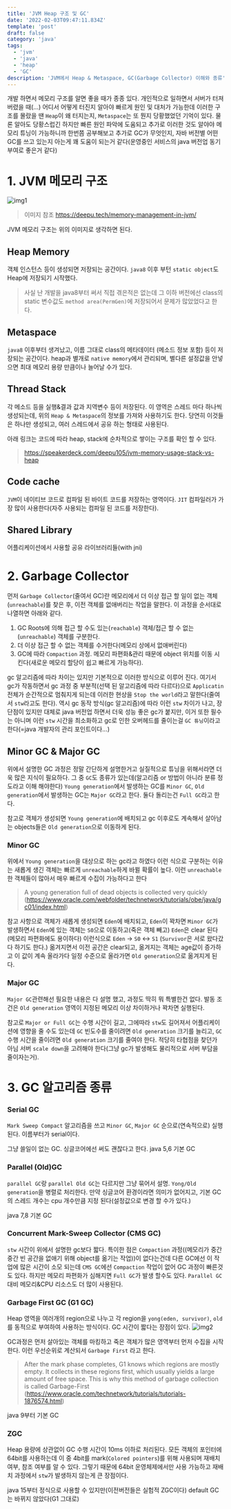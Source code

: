 ```yaml
---
title: 'JVM Heap 구조 및 GC'
date: '2022-02-03T09:47:11.834Z'
template: 'post'
draft: false
category: 'java'
tags:
  - 'jvm'
  - 'java'
  - 'heap'
  - 'GC'
description: 'JVM에서 Heap & Metaspace, GC(Garbage Collector) 이해와 종류'
---
```


개발 하면서 메모리 구조를 알면 좋을 때가 종종 있다. 개인적으로 일하면서 서버가 터져 버렸을 때(...) 어디서 어떻게 터진지 알아야 빠르게 원인 및 대처가 가능한데 이러한 구조를 몰랐을 땐 `Heap`이 왜 터지는지, `Metaspace`는 또 뭔지 당황했었던 기억이 있다. 물론 알아도 당황스럽긴 하지만 빠른 원인 파악에 도움되고 추가로 이러한 것도 알야야 메모리 튜닝이 가능하니까 한번쯤 공부해보고 추가로 GC가 무엇인지, 자바 버전별 어떤 GC를 쓰고 있는지 아는게 꽤 도움이 되는거 같다(운영중인 서비스의 java 버전업 동기부여로 좋은거 같다)

# 1. JVM 메모리 구조

![img1](/blog/media/java/jvm_memory.png)

> 이미지 참조 https://deepu.tech/memory-management-in-jvm/

JVM 메모리 구조는 위의 이미지로 생각하면 된다.

## Heap Memory

객체 인스턴스 등이 생성되면 저장되는 공간이다. `java8` 이후 부턴 `static object`도 Heap에 저장되기 시작했다.

> 사실 난 개발을 java8부터 써서 직접 겪은적은 없는데 그 이하 버전에선 class의 static 변수값도 `method area(PermGen)`에 저장되어서 문제가 많았었다고 한다.

## Metaspace

`java8` 이후부터 생겨났고, 이름 그대로 class의 메타데이터 (메소드 정보 포함) 등이 저장되는 공간이다. heap과 별개로 `native memory`에서 관리되며, 별다른 설정값을 안넣으면 최대 메모리 용량 만큼이나 늘어날 수가 있다.

## Thread Stack

각 메소드 등을 실행&결과 값과 지역변수 등이 저장된다. 이 영역은 스레드 마다 하나씩 생성되는데, 위의 `Heap & Metaspace`의 정보를 가져와 사용하기도 한다. 당연히 이것들은 하나만 생성되고, 여러 스레드에서 공유 하는 형태로 사용된다.

아래 링크는 코드에 따라 heap, stack에 순차적으로 쌓이는 구조를 확인 할 수 있다.

> https://speakerdeck.com/deepu105/jvm-memory-usage-stack-vs-heap

## Code cache

`JVM`이 네이티브 코드로 컴파일 된 바이트 코드를 저장하는 영역이다. `JIT` 컴파일러가 가장 많이 사용한다(자주 사용되는 컴파일 된 코드를 저장한다).

## Shared Library

어플리케이션에서 사용할 공유 라이브러리들(with jni)

# 2. Garbage Collector

먼저 `Garbage Collector`(줄여서 GC)란 메모리에서 더 이상 접근 할 일이 없는 객체(`unreachable`)를 찾은 후, 이전 객체를 없애버리는 작업을 말한다. 이 과정을 순서대로 나열하면 아래와 같다.

1. GC Roots에 의해 접근 할 수도 있는(`reachable`) 객체/접근 할 수 없는(`unreachable`) 객체를 구분한다.
2. 더 이상 접근 할 수 없는 객체를 수거한다(메모리 상에서 없애버린다)
3. GC에 따라 `Compaction` 과정. 메모리 파편화&관리 때문에 object 위치를 이동 시킨다(새로운 메모리 할당이 쉽고 빠르게 가능하다).

gc 알고리즘에 따라 차이는 있지만 기본적으로 이러한 방식으로 이루어 진다. 여기서 gc가 작동하면서 gc 과정 중 부분적(선택 된 알고리즘에 따라 다르다)으로 `Applicatin` 전체가 순간적으로 멈춰지게 되는데 이러한 현상을 `Stop the world`라고 말한다(줄여서 `stw`라고도 한다). 역시 gc 동작 방식(gc 알고리즘)에 따라 이런 `stw` 차이가 나고, 장단점이 있지만 대체로 java 버전업 하면서 더욱 성능 좋은 gc가 붙지만, 이거 또한 필수는 아니며 이런 `stw` 시간을 최소화하고 gc로 인한 오버헤드를 줄이는걸 `GC 튜닝`이라고 한다(=java 개발자의 관리 포인트이다...)

## Minor GC & Major GC

위에서 설명한 GC 과정은 정말 간단하게 설명한거고 실질적으로 튜닝을 위해서라면 더욱 많은 지식이 필요하다. 그 중 `GC`도 종류가 있는데(알고리즘 or 방법이 아니라 분류 정도라고 이해 해야한다) `Young generation`에서 발생하는 GC를 `Minor GC`, `Old generation`에서 발생하는 GC는 `Major GC`라고 한다. 둘다 돌리는건 `Full GC`라고 한다.

참고로 객체가 생성되면 `Young generation`에 배치되고 gc 이후로도 계속해서 살아남는 objects들은 `Old generation`으로 이동하게 된다.

### Minor GC

위에서 `Young generation`을 대상으로 하는 gc라고 하였다 이런 식으로 구분하는 이유는 새롭게 생긴 객체는 빠르게 `unreachable`하게 바뀔 확률이 높다. 이런 `unreachable`한 객체들이 많아서 매우 빠르게 수집이 가능하다고 한다

> A young generation full of dead objects is collected very quickly (https://www.oracle.com/webfolder/technetwork/tutorials/obe/java/gc01/index.html)

참고 사항으로 객체가 새롭게 생성되면 `Eden`에 배치되고, `Eden`이 꽉차면 `Minor GC`가 발생하면서 `Eden`에 있는 객체는 `S0`으로 이동하고(죽은 객체 빼고) `Eden`은 clear 된다(메모리 파편화에도 용이하다) 이런식으로 `Eden` -> `S0` <-> `S1` (`Survivor`은 서로 왔다갔다 하기도 한다.) 옮겨지면서 이전 공간은 clear되고, 옮겨지는 객체는 age값이 증가하고 이 값이 계속 올라가다 일정 수준으로 올라가면 `Old generation`으로 옮겨지게 된다.

### Major GC

`Major GC`관련해선 필요한 내용은 다 설명 했고, 과정도 딱히 뭐 특별한건 없다. 발동 조건은 `Old generation` 영역이 지정된 메모리 이상 차이하거나 꽉차면 실행된다.

참고로 `Major or Full GC`는 수행 시간이 길고, 그에따라 `stw`도 길어져서 어플리케이션에 영향을 줄 수도 있는데 `GC` 빈도수를 줄이려면 `Old generation` 크기를 늘리고, `GC` 수행 시간을 줄이려면 `Old generation` 크기를 줄여야 한다. 적당히 타협점을 찾던가 아님 서버 `scale down`을 고려해야 한다(그냥 gc가 발생해도 물리적으로 서버 부담을 줄이자는거).

# 3. GC 알고리즘 종류

### Serial GC

`Mark Sweep Compact` 알고리즘을 쓰고 `Minor GC`, `Major GC` 순으로(연속적으로) 실행된다. 이름부터가 serial이다.

그냥 쓸일이 없는 GC. 싱글코어에선 써도 괜찮다고 한다. java 5,6 기본 GC

### Parallel (Old)GC

`parallel GC`랑 `parallel Old GC`는 다르지만 그냥 묶어서 설명. `Yong/Old generation`을 병렬로 처리한다. 만약 싱글코어 환경이라면 의미가 없어지고, 기본 GC의 스레드 개수는 cpu 개수만큼 지정 된다(설정값으로 변경 할 수가 있다.)

java 7,8 기본 GC

### Concurrent Mark-Sweep Collector (CMS GC)

`stw` 시간이 위에서 설명한 gc보다 짧다. 특이한 점은 `Compaction` 과정((메모리가 중간중간 빈 공간을 없애기 위해 object를 옮기는 작업))이 없다는건데 다른 GC에선 이 작업에 많은 시간이 소모 되는데 `CMS GC`에선 `Compaction` 작업이 없어 GC 과정이 빠른것도 있다. 하지만 메모리 파편화가 심해지면 `Full GC`가 발생 할수도 있다. `Parallel GC` 대비 메모리&CPU 리소스도 더 많이 사용된다.

### Garbage First GC (G1 GC)

Heap 영역을 여러개의 region으로 나누고 각 region을 `yong(eden, survivor)`, `old`를 동적으로 부여하여 사용하는 방식이다. GC 시간이 짧다는 장점이 있다.
![img2](/blog/media/java/g1_gc.png)

GC과정은 먼저 살아있는 객체를 마킹하고 죽은 객체가 많은 영역부터 먼저 수집을 시작한다. 이런 우선순위로 계산되서 `Garbage First` 라고 한다.

> After the mark phase completes, G1 knows which regions are mostly empty. It collects in these regions first, which usually yields a large amount of free space. This is why this method of garbage collection is called Garbage-First (https://www.oracle.com/technetwork/tutorials/tutorials-1876574.html)

java 9부터 기본 GC

### ZGC

Heap 용량에 상관없이 GC 수행 시간이 10ms 이하로 처리된다. 모든 객체의 포인터에 64bit를 사용하는데 이 중 4bit를 mark(`Colored pointers`)를 위해 사용되며 재배치 여부, 참조 여부를 알 수 있다. 그렇기 때문에 64bit 운영체제에서만 사용 가능하고 재배치 과정에서 `stw`가 발생하지 않는게 큰 장점이다.

java 15부터 정식으로 사용할 수 있지만(이전버전들은 실험적 ZGC이다) default GC는 바뀌지 않았다(G1 그대로)
